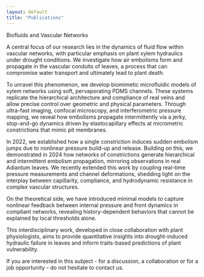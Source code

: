 ```yaml
---
layout: default
title: "Publications"
---
```


Biofluids and Vascular Networks

A central focus of our research lies in the dynamics of fluid flow within vascular networks, with particular emphasis on plant xylem hydraulics under drought conditions. We investigate how air embolisms form and propagate in the vascular conduits of leaves, a process that can compromise water transport and ultimately lead to plant death.

To unravel this phenomenon, we develop biomimetic microfluidic models of xylem networks using soft, pervaporating PDMS channels. These systems replicate the hierarchical architecture and compliance of real veins and allow precise control over geometric and physical parameters. Through ultra-fast imaging, confocal microscopy, and interferometric pressure mapping, we reveal how embolisms propagate intermittently via a jerky, stop-and-go dynamics driven by elastocapillary effects at micrometric constrictions that mimic pit membranes.

In 2022, we established how a single constriction induces sudden embolism jumps due to nonlinear pressure build-up and release​. Building on this, we demonstrated in 2024 how networks of constrictions generate hierarchical and intermittent embolism propagation, mirroring observations in real Adiantum leaves​. We recently extended this work by coupling real-time pressure measurements and channel deformations, shedding light on the interplay between capillarity, compliance, and hydrodynamic resistance in complex vascular structures​.

On the theoretical side, we have introduced minimal models to capture nonlinear feedback between internal pressure and front dynamics in compliant networks, revealing history-dependent behaviors that cannot be explained by local thresholds alone​.

This interdisciplinary work, developed in close collaboration with plant physiologists, aims to provide quantitative insights into drought-induced hydraulic failure in leaves and inform traits-based predictions of plant vulnerability.

If you are interested in this subject - for a discussion, a collaboration or for a job opportunity - do not hesitate to contact us.
